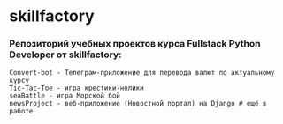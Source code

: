 # skillfactory

### Репозиторий учебных проектов курса Fullstack Python Developer от skillfactory:

    Convert-bot - Телеграм-приложение для перевода валют по актуальному курсу
    Tic-Tac-Toe - игра крестики-нолики
    seaBattle - игра Морской бой
    newsProject - веб-приложение (Новостной портал) на Django # ещё в работе
